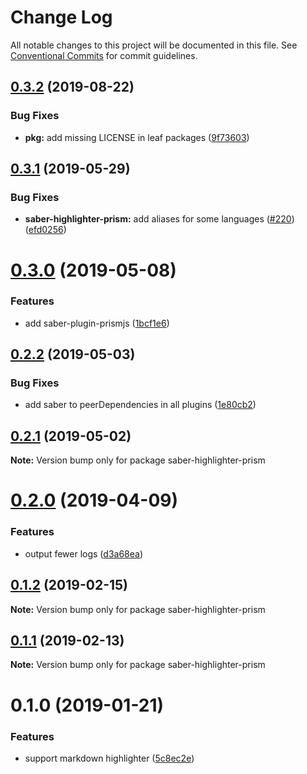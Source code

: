 # Change Log

All notable changes to this project will be documented in this file.
See [Conventional Commits](https://conventionalcommits.org) for commit guidelines.

## [0.3.2](https://github.com/saberland/saber/compare/saber-highlighter-prism@0.3.1...saber-highlighter-prism@0.3.2) (2019-08-22)

### Bug Fixes

- **pkg:** add missing LICENSE in leaf packages ([9f73603](https://github.com/saberland/saber/commit/9f73603))

## [0.3.1](https://github.com/saberland/saber/compare/saber-highlighter-prism@0.3.0...saber-highlighter-prism@0.3.1) (2019-05-29)

### Bug Fixes

- **saber-highlighter-prism:** add aliases for some languages ([#220](https://github.com/saberland/saber/issues/220)) ([efd0256](https://github.com/saberland/saber/commit/efd0256))

# [0.3.0](https://github.com/egoist/saber/compare/saber-highlighter-prism@0.2.2...saber-highlighter-prism@0.3.0) (2019-05-08)

### Features

- add saber-plugin-prismjs ([1bcf1e6](https://github.com/egoist/saber/commit/1bcf1e6))

## [0.2.2](https://github.com/egoist/saber/compare/saber-highlighter-prism@0.2.1...saber-highlighter-prism@0.2.2) (2019-05-03)

### Bug Fixes

- add saber to peerDependencies in all plugins ([1e80cb2](https://github.com/egoist/saber/commit/1e80cb2))

## [0.2.1](https://github.com/egoist/saber/compare/saber-highlighter-prism@0.2.0...saber-highlighter-prism@0.2.1) (2019-05-02)

**Note:** Version bump only for package saber-highlighter-prism

# [0.2.0](https://github.com/egoist/saber/compare/saber-highlighter-prism@0.1.2...saber-highlighter-prism@0.2.0) (2019-04-09)

### Features

- output fewer logs ([d3a68ea](https://github.com/egoist/saber/commit/d3a68ea))

## [0.1.2](https://github.com/egoist/saber/compare/saber-highlighter-prism@0.1.1...saber-highlighter-prism@0.1.2) (2019-02-15)

**Note:** Version bump only for package saber-highlighter-prism

## [0.1.1](https://github.com/egoist/saber/compare/saber-highlighter-prism@0.1.0...saber-highlighter-prism@0.1.1) (2019-02-13)

**Note:** Version bump only for package saber-highlighter-prism

# 0.1.0 (2019-01-21)

### Features

- support markdown highlighter ([5c8ec2e](https://github.com/egoist/saber/commit/5c8ec2e))
